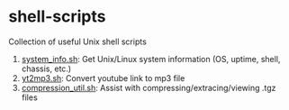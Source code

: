 # shell-scripts
Collection of useful Unix shell scripts

1. [system_info.sh](shell_scripts/system_info.sh): Get Unix/Linux system information (OS, uptime, shell, chassis, etc.)
1. [yt2mp3.sh](shell_scripts/yt2mp3.sh): Convert youtube link to mp3 file 
1. [compression_util.sh](shell_scripts/compression_util.sh): Assist with compressing/extracing/viewing .tgz files
